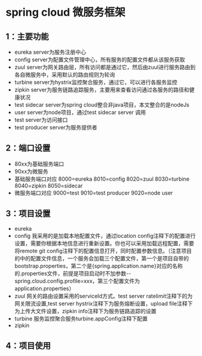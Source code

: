 spring cloud 微服务框架
=====================================
1：主要功能
------------------------------------
* eureka server为服务注册中心</br>
* config server为配置文件管理中心，所有服务的配置文件都从该服务获取</br>
* zuul server为网关路由层，所有访问都是通过它，然后由zuul进行服务路由到各自微服务中，采用默认的路由规则为轮询</br>
* turbine server为hystrix监控聚合服务，通过它，可以进行各服务监控</br>
* zipkin server为服务链路追踪服务，主要用来查看访问通过各服务的路径和健康状况</br>
* test sidecar server为spring cloud整合非java项目，本文整合的是nodeJs</br>
* user server为node项目，通过test sidecar server 调用</br>
* test server为访问接口</br>
* test producer server为服务提供者</br>

2：端口设置
-------------------------------------------------
* 80xx为基础服务端口
* 90xx为微服务
* 基础服务端口对应 8000=eureka 8010=config 8020=zuul 8030=turbine 8040=zipkin 8050=sidecar
* 微服务端口对应 9000=test 9010=test producer 9020=node user

3：项目设置
----------------------------------------------------
* eureka 
* config 我采用的是加载本地配置文件，通过location config注释下的配置进行设置，需要你根据本地信息进行重新设置。你也可以采用加载远程配置，需要将remote git config注释下的配置信息打开，同时配置参数信息。（注意项目的中的配置文件信息，一个服务会加载三个配置文件，第一个是项目自带的bootstrap.properties，第二个是{spring.application.name}对应的名称的.properties文件，前提是项目启动时不加参数--spring.cloud.config.profile=xxx，第三个配置文件为application.properties）
* zuul 网关的路由设置采用的serviceId方式。test server ratelimit注释下的为网关限流设置,test server hystrix注释下为服务熔断设置，upload file注释下为上传大文件设置，zipkin info注释下为服务链路追踪的设置
* turbine 服务监控聚合服务turbine.appConfig注释下配置
* zipkin

4：项目使用
----------------------------------------------------
